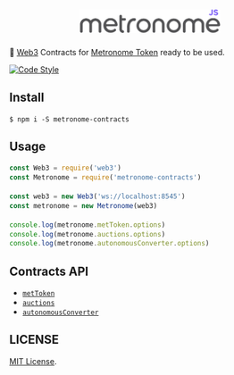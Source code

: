 <h1 align="center">
  <img src="./logo.png" alt="Metronome Contracts JS" width="50%">
</h1>

🔌  [Web3](https://github.com/ethereum/web3.js) Contracts for [Metronome Token](http://metronome.io) ready to be used.

[![Code Style](https://img.shields.io/badge/code%20style-bloq-0063a6.svg)](https://github.com/bloq/eslint-config-bloq)

## Install
```batch
$ npm i -S metronome-contracts
```

## Usage
```js
const Web3 = require('web3')
const Metronome = require('metronome-contracts')

const web3 = new Web3('ws://localhost:8545')
const metronome = new Metronome(web3)

console.log(metronome.metToken.options)
console.log(metronome.auctions.options)
console.log(metronome.autonomousConverter.options)
```

## Contracts API
  - [`metToken`](https://github.com/autonomoussoftware/documentation/blob/master/owners_manual/owners_manual.md#token-api)
  - [`auctions`](https://github.com/autonomoussoftware/documentation/blob/master/owners_manual/owners_manual.md#auction-api)
  - [`autonomousConverter`](https://github.com/autonomoussoftware/documentation/blob/master/owners_manual/owners_manual.md#autonomous-converter-contract-api)

## LICENSE
[MIT License](https://github.com/MetronomeToken/metronome-api/blob/develop/LICENSE).